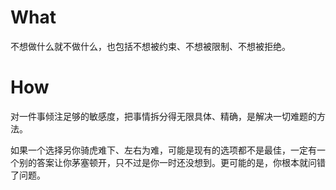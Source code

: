 # What

不想做什么就不做什么，也包括不想被约束、不想被限制、不想被拒绝。

# How

对一件事倾注足够的敏感度，把事情拆分得无限具体、精确，是解决一切难题的方法。

如果一个选择另你骑虎难下、左右为难，可能是现有的选项都不是最佳，一定有一个别的答案让你茅塞顿开，只不过是你一时还没想到。更可能的是，你根本就问错了问题。
